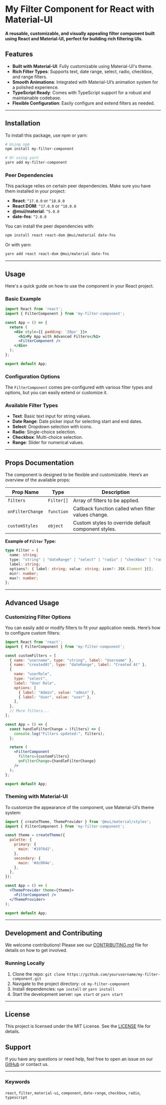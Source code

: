 
# My Filter Component for React with Material-UI

**A reusable, customizable, and visually appealing filter component built using React and Material-UI, perfect for building rich filtering UIs.**

## Features
- **Built with Material-UI**: Fully customizable using Material-UI's theme.
- **Rich Filter Types**: Supports text, date range, select, radio, checkbox, and range filters.
- **Smooth Animations**: Integrated with Material-UI’s animation system for a polished experience.
- **TypeScript Ready**: Comes with TypeScript support for a robust and maintainable codebase.
- **Flexible Configuration**: Easily configure and extend filters as needed.

---

## Installation

To install this package, use npm or yarn:

```bash
# Using npm
npm install my-filter-component

# Or using yarn
yarn add my-filter-component
```

### Peer Dependencies
This package relies on certain peer dependencies. Make sure you have them installed in your project:

- **React**: `^17.0.0` or `^18.0.0`
- **React DOM**: `^17.0.0` or `^18.0.0`
- **@mui/material**: `^5.0.0`
- **date-fns**: `^2.0.0`

You can install the peer dependencies with:
```bash
npm install react react-dom @mui/material date-fns
```

Or with yarn:
```bash
yarn add react react-dom @mui/material date-fns
```

---

## Usage

Here's a quick guide on how to use the component in your React project.

### Basic Example

```jsx
import React from 'react';
import { FilterComponent } from 'my-filter-component';

const App = () => {
  return (
    <div style={{ padding: '20px' }}>
      <h1>My App with Advanced Filters</h1>
      <FilterComponent />
    </div>
  );
};

export default App;
```

### Configuration Options
The `FilterComponent` comes pre-configured with various filter types and options, but you can easily extend or customize it.

### Available Filter Types
- **Text**: Basic text input for string values.
- **Date Range**: Date picker input for selecting start and end dates.
- **Select**: Dropdown selection with icons.
- **Radio**: Single-choice selection.
- **Checkbox**: Multi-choice selection.
- **Range**: Slider for numerical values.

---

## Props Documentation
The component is designed to be flexible and customizable. Here’s an overview of the available props:

| Prop Name       | Type           | Description                                           |
| --------------- | -------------- | ----------------------------------------------------- |
| `filters`       | `Filter[]`     | Array of filters to be applied.                      |
| `onFilterChange`| `function`     | Callback function called when filter values change.  |
| `customStyles`  | `object`       | Custom styles to override default component styles.  |

**Example of `Filter` Type:**

```typescript
type Filter = {
  name: string;
  type: "string" | "dateRange" | "select" | "radio" | "checkbox" | "range";
  label: string;
  options?: { label: string; value: string; icon?: JSX.Element }[];
  min?: number;
  max?: number;
};
```

---

## Advanced Usage
### Customizing Filter Options
You can easily add or modify filters to fit your application needs. Here’s how to configure custom filters:

```jsx
import React from 'react';
import { FilterComponent } from 'my-filter-component';

const customFilters = [
  { name: "username", type: "string", label: "Username" },
  { name: "createdAt", type: "dateRange", label: "Created At" },
  {
    name: "userRole",
    type: "select",
    label: "User Role",
    options: [
      { label: "Admin", value: "admin" },
      { label: "User", value: "user" },
    ],
  },
  // More filters...
];

const App = () => {
  const handleFilterChange = (filters) => {
    console.log("Filters updated:", filters);
  };

  return (
    <FilterComponent
      filters={customFilters}
      onFilterChange={handleFilterChange}
    />
  );
};

export default App;
```

### Theming with Material-UI
To customize the appearance of the component, use Material-UI’s theme system:

```jsx
import { createTheme, ThemeProvider } from '@mui/material/styles';
import { FilterComponent } from 'my-filter-component';

const theme = createTheme({
  palette: {
    primary: {
      main: '#1976d2',
    },
    secondary: {
      main: '#dc004e',
    },
  },
});

const App = () => (
  <ThemeProvider theme={theme}>
    <FilterComponent />
  </ThemeProvider>
);

export default App;
```

---

## Development and Contributing
We welcome contributions! Please see our [CONTRIBUTING.md](./CONTRIBUTING.md) file for details on how to get involved.

### Running Locally
1. Clone the repo: `git clone https://github.com/yourusername/my-filter-component.git`
2. Navigate to the project directory: `cd my-filter-component`
3. Install dependencies: `npm install` or `yarn install`
4. Start the development server: `npm start` or `yarn start`

---

## License
This project is licensed under the MIT License. See the [LICENSE](./LICENSE) file for details.

## Support
If you have any questions or need help, feel free to open an issue on our [GitHub](https://github.com/yourusername/my-filter-component) or contact us.

---

### Keywords
`react`, `filter`, `material-ui`, `component`, `date-range`, `checkbox`, `radio`, `typescript`

